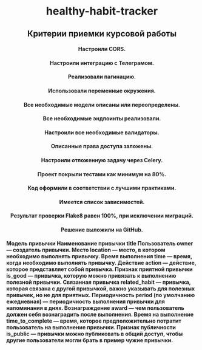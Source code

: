 <h1 align="center"> healthy-habit-tracker
<h2 align="center">Критерии приемки курсовой работы

<h4 align="center">Настроили CORS.
<h4 align="center">Настроили интеграцию с Телеграмом.
    <h4 align="center">Реализовали пагинацию.
    <h4 align="center">Использовали переменные окружения.
    <h4 align="center">Все необходимые модели описаны или переопределены.
    <h4 align="center">Все необходимые эндпоинты реализовали.
    <h4 align="center">Настроили все необходимые валидаторы.
    <h4 align="center">Описанные права доступа заложены.
    <h4 align="center">Настроили отложенную задачу через Celery.
    <h4 align="center">Проект покрыли тестами как минимум на 80%.
    <h4 align="center">Код оформили в соответствии с лучшими практиками.
    <h4 align="center">Имеется список зависимостей.
    <h4 align="center">Результат проверки Flake8 равен 100%, при исключении миграций.
    <h4 align="center">Решение выложили на GitHub.


<h4>Модель привычки
Наименование привычки title
Пользователь owner — создатель привычки.
Место location — место, в котором необходимо выполнять привычку.
Время выполнения time — время, когда необходимо выполнять привычку.
Действие action — действие, которое представляет собой привычка.
Признак приятной привычки is_good — привычка, которую можно привязать к выполнению полезной привычки.
Связанная привычка related_habit — привычка, которая связана с другой привычкой, важно указывать для полезных привычек, но не для приятных.
Периодичность period (по умолчанию ежедневная) — периодичность выполнения привычки для напоминания в днях.
Вознаграждение award — чем пользователь должен себя вознаградить после выполнения.
Время на выполнение time_to_complete — время, которое предположительно потратит пользователь на выполнение привычки.
Признак публичности is_public — привычки можно публиковать в общий доступ, чтобы другие пользователи могли брать в пример чужие привычки.
